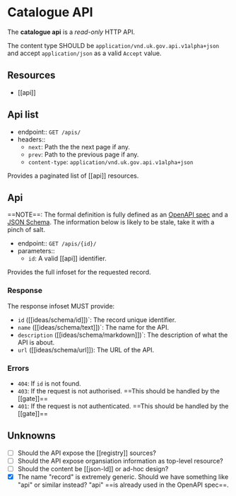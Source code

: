 ---
---
# Catalogue API

The **catalogue api** is a _read-only_ HTTP API.

The content type SHOULD be `application/vnd.uk.gov.api.v1alpha+json` and accept `application/json` as a valid `Accept` value.


## Resources

- [[api]]


## Api list

- endpoint:: `GET /apis/`
- headers::
  - `next`: Path the the next page if any.
  - `prev`: Path to the previous page if any.
  - `content-type`: `application/vnd.uk.gov.api.v1alpha+json`

Provides a paginated list of [[api]] resources.


## Api

==NOTE==: The formal definition is fully defined as an [OpenAPI spec](https://github.com/co-cddo/federated-api-model/blob/main/schemas/v1alpha/openapi.yml) and a [JSON Schema](https://github.com/co-cddo/federated-api-model/blob/main/schemas/v1alpha/api-metadata.json). The information below is likely to be stale, take it with a pinch of salt.

- endpoint:: `GET /apis/{id}/`
- parameters::
  - `id`: A valid [[api]] identifier.

Provides the full infoset for the requested record.

### Response

The response infoset MUST provide:

- `id` ([[ideas/schema/id]])`: The record unique identifier.
- `name` ([[ideas/schema/text]])`: The name for the API.
- `description` ([[ideas/schema/markdown]])`: The description of what the API is about.
- `url` ([[ideas/schema/url]]): The  URL of the API.


### Errors

- `404`: If `id` is not found.
- `403`: If the request is not authorised. ==This should be handled by the [[gate]]==
- `401`: If the request is not authenticated. ==This should be handled by the [[gate]]==





## Unknowns

- [ ] Should the API expose the [[registry]] sources?
- [ ] Should the API expose organsiation information as top-level resource?
- [ ] Should the content be [[json-ld]] or ad-hoc design?
- [x] The name "record" is extremely generic. Should we have something like "api" or similar instead? "api" ==is already used in the OpenAPI spec==.